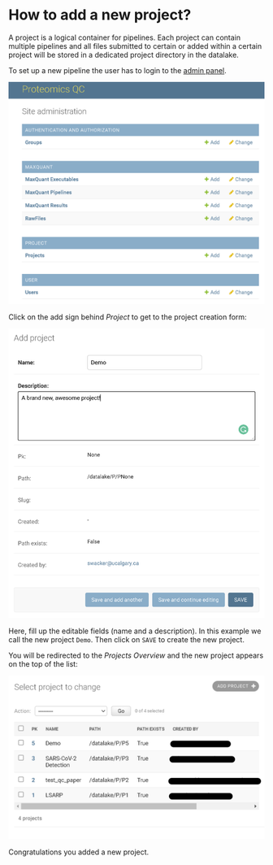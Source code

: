 # How to add a new project?

A project is a logical container for pipelines. Each project can contain multiple pipelines and all files 
submitted to certain or added within a certain project will be stored in a dedicated project directory in
the datalake. 

To set up a new pipeline the user has to login to the [admin panel](how-to-access-the-admin-panel.md).

![](img/admin-panel.png)

Click on the add sign behind _Project_ to get to the project creation form:

![](img/admin-add-project.png)

Here, fill up the editable fields (name and a description). 
In this example we call the new project `Demo`. 
Then click on `SAVE` to create the new project.

You will be redirected to the _Projects Overview_ and the new project appears on the top of the list:

![](img/admin-projects-list-view.png)

Congratulations you added a new project.





